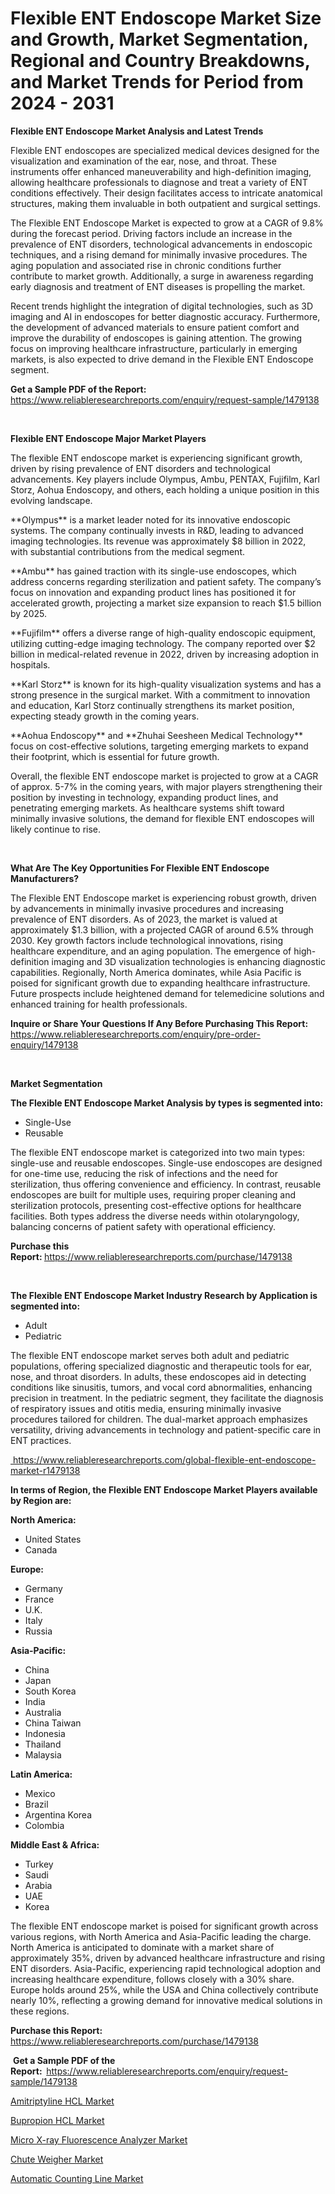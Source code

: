 <p><h1>Flexible ENT Endoscope Market Size and Growth, Market Segmentation, Regional and Country Breakdowns, and Market Trends for Period from 2024 -  2031</h1></p><p><strong>Flexible ENT Endoscope Market Analysis and Latest Trends</strong></p>
<p><p>Flexible ENT endoscopes are specialized medical devices designed for the visualization and examination of the ear, nose, and throat. These instruments offer enhanced maneuverability and high-definition imaging, allowing healthcare professionals to diagnose and treat a variety of ENT conditions effectively. Their design facilitates access to intricate anatomical structures, making them invaluable in both outpatient and surgical settings.</p><p>The Flexible ENT Endoscope Market is expected to grow at a CAGR of 9.8% during the forecast period. Driving factors include an increase in the prevalence of ENT disorders, technological advancements in endoscopic techniques, and a rising demand for minimally invasive procedures. The aging population and associated rise in chronic conditions further contribute to market growth. Additionally, a surge in awareness regarding early diagnosis and treatment of ENT diseases is propelling the market.</p><p>Recent trends highlight the integration of digital technologies, such as 3D imaging and AI in endoscopes for better diagnostic accuracy. Furthermore, the development of advanced materials to ensure patient comfort and improve the durability of endoscopes is gaining attention. The growing focus on improving healthcare infrastructure, particularly in emerging markets, is also expected to drive demand in the Flexible ENT Endoscope segment.</p></p>
<p><strong>Get a Sample PDF of the Report:&nbsp;</strong> <a href="https://www.reliableresearchreports.com/enquiry/request-sample/1479138?utm_campaign=1289&utm_medium=2&utm_source=Github&utm_content=ia&utm_term=28092024&utm_id=flexible-ent-endoscope">https://www.reliableresearchreports.com/enquiry/request-sample/1479138</a></p>
<p>&nbsp;</p>
<p><strong>Flexible ENT Endoscope Major Market Players</strong></p>
<p><p>The flexible ENT endoscope market is experiencing significant growth, driven by rising prevalence of ENT disorders and technological advancements. Key players include Olympus, Ambu, PENTAX, Fujifilm, Karl Storz, Aohua Endoscopy, and others, each holding a unique position in this evolving landscape.</p><p>**Olympus** is a market leader noted for its innovative endoscopic systems. The company continually invests in R&D, leading to advanced imaging technologies. Its revenue was approximately $8 billion in 2022, with substantial contributions from the medical segment.</p><p>**Ambu** has gained traction with its single-use endoscopes, which address concerns regarding sterilization and patient safety. The company’s focus on innovation and expanding product lines has positioned it for accelerated growth, projecting a market size expansion to reach $1.5 billion by 2025.</p><p>**Fujifilm** offers a diverse range of high-quality endoscopic equipment, utilizing cutting-edge imaging technology. The company reported over $2 billion in medical-related revenue in 2022, driven by increasing adoption in hospitals.</p><p>**Karl Storz** is known for its high-quality visualization systems and has a strong presence in the surgical market. With a commitment to innovation and education, Karl Storz continually strengthens its market position, expecting steady growth in the coming years.</p><p>**Aohua Endoscopy** and **Zhuhai Seesheen Medical Technology** focus on cost-effective solutions, targeting emerging markets to expand their footprint, which is essential for future growth.</p><p>Overall, the flexible ENT endoscope market is projected to grow at a CAGR of approx. 5-7% in the coming years, with major players strengthening their position by investing in technology, expanding product lines, and penetrating emerging markets. As healthcare systems shift toward minimally invasive solutions, the demand for flexible ENT endoscopes will likely continue to rise.</p></p>
<p>&nbsp;</p>
<p><strong>What Are The Key Opportunities For Flexible ENT Endoscope Manufacturers?</strong></p>
<p><p>The Flexible ENT Endoscope market is experiencing robust growth, driven by advancements in minimally invasive procedures and increasing prevalence of ENT disorders. As of 2023, the market is valued at approximately $1.3 billion, with a projected CAGR of around 6.5% through 2030. Key growth factors include technological innovations, rising healthcare expenditure, and an aging population. The emergence of high-definition imaging and 3D visualization technologies is enhancing diagnostic capabilities. Regionally, North America dominates, while Asia Pacific is poised for significant growth due to expanding healthcare infrastructure. Future prospects include heightened demand for telemedicine solutions and enhanced training for health professionals.</p></p>
<p><strong>Inquire or Share Your Questions If Any Before Purchasing This Report:</strong> <a href="https://www.reliableresearchreports.com/enquiry/pre-order-enquiry/1479138?utm_campaign=1289&utm_medium=2&utm_source=Github&utm_content=ia&utm_term=28092024&utm_id=flexible-ent-endoscope">https://www.reliableresearchreports.com/enquiry/pre-order-enquiry/1479138</a></p>
<p>&nbsp;</p>
<p><strong>Market Segmentation</strong></p>
<p><strong>The Flexible ENT Endoscope Market Analysis by types is segmented into:</strong></p>
<p><ul><li>Single-Use</li><li>Reusable</li></ul></p>
<p><p>The flexible ENT endoscope market is categorized into two main types: single-use and reusable endoscopes. Single-use endoscopes are designed for one-time use, reducing the risk of infections and the need for sterilization, thus offering convenience and efficiency. In contrast, reusable endoscopes are built for multiple uses, requiring proper cleaning and sterilization protocols, presenting cost-effective options for healthcare facilities. Both types address the diverse needs within otolaryngology, balancing concerns of patient safety with operational efficiency.</p></p>
<p><strong>Purchase this Report:&nbsp;</strong><a href="https://www.reliableresearchreports.com/purchase/1479138?utm_campaign=1289&utm_medium=2&utm_source=Github&utm_content=ia&utm_term=28092024&utm_id=flexible-ent-endoscope">https://www.reliableresearchreports.com/purchase/1479138</a></p>
<p>&nbsp;</p>
<p><strong>The Flexible ENT Endoscope Market Industry Research by Application is segmented into:</strong></p>
<p><ul><li>Adult</li><li>Pediatric</li></ul></p>
<p><p>The flexible ENT endoscope market serves both adult and pediatric populations, offering specialized diagnostic and therapeutic tools for ear, nose, and throat disorders. In adults, these endoscopes aid in detecting conditions like sinusitis, tumors, and vocal cord abnormalities, enhancing precision in treatment. In the pediatric segment, they facilitate the diagnosis of respiratory issues and otitis media, ensuring minimally invasive procedures tailored for children. The dual-market approach emphasizes versatility, driving advancements in technology and patient-specific care in ENT practices.</p></p>
<p><a href="https://www.reliableresearchreports.com/global-flexible-ent-endoscope-market-r1479138?utm_campaign=1289&utm_medium=2&utm_source=Github&utm_content=ia&utm_term=28092024&utm_id=flexible-ent-endoscope">&nbsp;https://www.reliableresearchreports.com/global-flexible-ent-endoscope-market-r1479138</a></p>
<p><strong>In terms of Region, the Flexible ENT Endoscope Market Players available by Region are:</strong></p>
<p>
    <p> <strong> North America: </strong>
        <ul>
            <li>United States</li>
            <li>Canada</li>
        </ul>
        </p> 
    <p> <strong> Europe: </strong>
        <ul>
            <li>Germany</li>
            <li>France</li>
            <li>U.K.</li>
            <li>Italy</li>
            <li>Russia</li>
        </ul>
        </p> 
    <p> <strong> Asia-Pacific: </strong>
        <ul>
            <li>China</li>
            <li>Japan</li>
            <li>South Korea</li>
            <li>India</li>
            <li>Australia</li>
            <li>China Taiwan</li>
            <li>Indonesia</li>
            <li>Thailand</li>
            <li>Malaysia</li>
        </ul>
        </p> 
    <p> <strong> Latin America: </strong>
        <ul>
            <li>Mexico</li>
            <li>Brazil</li>
            <li>Argentina Korea</li>
            <li>Colombia</li>
        </ul>
        </p> 
    <p> <strong> Middle East & Africa: </strong>
        <ul>
            <li>Turkey</li>
            <li>Saudi</li>
            <li>Arabia</li>
            <li>UAE</li>
            <li>Korea</li>
        </ul>
    </p>
    </p>
<p><p>The flexible ENT endoscope market is poised for significant growth across various regions, with North America and Asia-Pacific leading the charge. North America is anticipated to dominate with a market share of approximately 35%, driven by advanced healthcare infrastructure and rising ENT disorders. Asia-Pacific, experiencing rapid technological adoption and increasing healthcare expenditure, follows closely with a 30% share. Europe holds around 25%, while the USA and China collectively contribute nearly 10%, reflecting a growing demand for innovative medical solutions in these regions.</p></p>
<p><strong>Purchase this Report: </strong><a href="https://www.reliableresearchreports.com/purchase/1479138?utm_campaign=1289&utm_medium=2&utm_source=Github&utm_content=ia&utm_term=28092024&utm_id=flexible-ent-endoscope">https://www.reliableresearchreports.com/purchase/1479138</a></p>
<p>&nbsp;<strong>Get a Sample PDF of the Report:&nbsp;&nbsp;</strong><a href="https://www.reliableresearchreports.com/enquiry/request-sample/1479138?utm_campaign=1289&utm_medium=2&utm_source=Github&utm_content=ia&utm_term=28092024&utm_id=flexible-ent-endoscope">https://www.reliableresearchreports.com/enquiry/request-sample/1479138</a></p>
<p><strong></strong></p>
<p><p><a href="https://www.linkedin.com/pulse/amitriptyline-hcl-market-trends-regional-insights-forecasted-b4fne?utm_campaign=1289&utm_medium=2&utm_source=Github&utm_content=ia&utm_term=28092024&utm_id=flexible-ent-endoscope">Amitriptyline HCL Market</a></p><p><a href="https://www.linkedin.com/pulse/bupropion-hcl-market-growth-segmentation-regional-analysis-anf8e?utm_campaign=1289&utm_medium=2&utm_source=Github&utm_content=ia&utm_term=28092024&utm_id=flexible-ent-endoscope">Bupropion HCL Market</a></p><p><a href="https://github.com/globismark/Market-Research-Report-List-5/blob/main/micro-x-ray-fluorescence-analyzer-market.md?utm_campaign=1289&utm_medium=2&utm_source=Github&utm_content=ia&utm_term=28092024&utm_id=flexible-ent-endoscope">Micro X-ray Fluorescence Analyzer Market</a></p><p><a href="https://issuu.com/reportprime-2/docs/chute-weigher-market-size-2030.pptx_a713f6ecff977a?utm_campaign=1289&utm_medium=2&utm_source=Github&utm_content=ia&utm_term=28092024&utm_id=flexible-ent-endoscope">Chute Weigher Market</a></p><p><a href="https://issuu.com/reportprime-2/docs/automatic-counting-line-market-size_32542739ab7ac2?utm_campaign=1289&utm_medium=2&utm_source=Github&utm_content=ia&utm_term=28092024&utm_id=flexible-ent-endoscope">Automatic Counting Line Market</a></p></p>